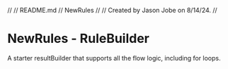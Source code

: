 //
//  README.md
//  NewRules
//
//  Created by Jason Jobe on 8/14/24.
//

# NewRules - RuleBuilder

A starter resultBuilder that supports all the flow logic, including for loops.
